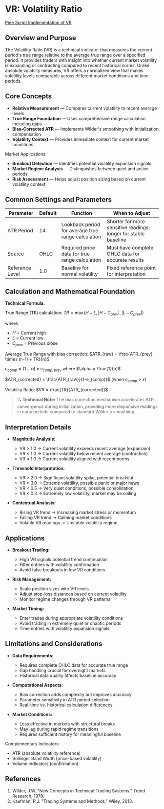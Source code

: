 # VR: Volatility Ratio

[Pine Script Implementation of VR](https://github.com/mihakralj/pinescript/blob/main/indicators/volatility/vr.pine)

## Overview and Purpose

The Volatility Ratio (VR) is a technical indicator that measures the current period's true range relative to the average true range over a specified period. It provides traders with insight into whether current market volatility is expanding or contracting compared to recent historical norms. Unlike absolute volatility measures, VR offers a normalized view that makes volatility levels comparable across different market conditions and time periods.

## Core Concepts

*   **Relative Measurement** — Compares current volatility to recent average levels
*   **True Range Foundation** — Uses comprehensive range calculation including gaps
*   **Bias-Corrected ATR** — Implements Wilder's smoothing with initialization compensation
*   **Volatility Context** — Provides immediate context for current market conditions

Market Applications:
*   **Breakout Detection** — Identifies potential volatility expansion signals
*   **Market Regime Analysis** — Distinguishes between quiet and active periods
*   **Risk Assessment** — Helps adjust position sizing based on current volatility context

## Common Settings and Parameters

| Parameter | Default | Function | When to Adjust |
|-----------|---------|----------|----------------|
| ATR Period | 14 | Lookback period for average true range calculation | Shorter for more sensitive readings; longer for stable baseline |
| Source | OHLC | Required price data for true range calculation | Must have complete OHLC data for accurate results |
| Reference Level | 1.0 | Baseline for normal volatility | Fixed reference point for interpretation |

## Calculation and Mathematical Foundation

**Technical Formula:**

True Range (TR) calculation:
$TR = \max(H-L, |H-C_{prev}|, |L-C_{prev}|)$

where:
* $H$ = Current high
* $L$ = Current low  
* $C_{prev}$ = Previous close

Average True Range with bias correction:
$ATR_{raw} = \frac{ATR_{prev} \times (n-1) + TR}{n}$

$e_{comp} = (1-\alpha) \times e_{comp,prev}$ where $\alpha = \frac{1}{n}$

$ATR_{corrected} = \frac{ATR_{raw}}{1-e_{comp}}$ (when $e_{comp} > \epsilon$)

Volatility Ratio:
$VR = \frac{TR}{ATR_{corrected}}$

> 🔍 **Technical Note:** The bias correction mechanism accelerates ATR convergence during initialization, providing more responsive readings in early periods compared to standard Wilder's smoothing.

## Interpretation Details

*   **Magnitude Analysis:**
    - VR > 1.0 → Current volatility exceeds recent average (expansion)
    - VR < 1.0 → Current volatility below recent average (contraction)
    - VR ≈ 1.0 → Current volatility aligned with recent norms

*   **Threshold Interpretation:**
    - VR > 2.0 → Significant volatility spike, potential breakout
    - VR > 3.0 → Extreme volatility, possible panic or major news
    - VR < 0.5 → Very quiet conditions, possible consolidation
    - VR < 0.3 → Extremely low volatility, market may be coiling

*   **Contextual Analysis:**
    - Rising VR trend → Increasing market stress or momentum
    - Falling VR trend → Calming market conditions
    - Volatile VR readings → Unstable volatility regime

## Applications

*   **Breakout Trading:**
    - High VR signals potential trend continuation
    - Filter entries with volatility confirmation
    - Avoid false breakouts in low VR conditions

*   **Risk Management:**
    - Scale position sizes with VR levels
    - Adjust stop-loss distances based on current volatility
    - Monitor regime changes through VR patterns

*   **Market Timing:**
    - Enter trades during appropriate volatility conditions
    - Avoid trading in extremely quiet or chaotic periods
    - Time entries with volatility expansion signals

## Limitations and Considerations

*   **Data Requirements:**
    - Requires complete OHLC data for accurate true range
    - Gap handling crucial for overnight markets
    - Historical data quality affects baseline accuracy

*   **Computational Aspects:**
    - Bias correction adds complexity but improves accuracy
    - Parameter sensitivity in ATR period selection
    - Real-time vs. historical calculation differences

*   **Market Conditions:**
    - Less effective in markets with structural breaks
    - May lag during rapid regime transitions
    - Requires sufficient history for meaningful baseline

Complementary Indicators:
* ATR (absolute volatility reference)
* Bollinger Band Width (price-based volatility)
* Volume indicators (confirmation)

## References

1. Wilder, J.W. "New Concepts in Technical Trading Systems." Trend Research, 1978.
2. Kaufman, P.J. "Trading Systems and Methods." Wiley, 2013.
